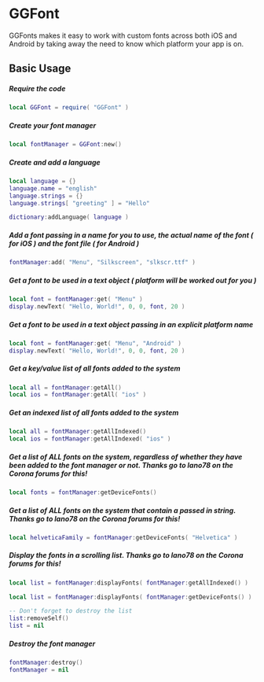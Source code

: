 GGFont
============

GGFonts makes it easy to work with custom fonts across both iOS and Android by
taking away the need to know which platform your app is on.

Basic Usage
-------------------------

##### Require the code
```lua
local GGFont = require( "GGFont" )
```

##### Create your font manager
```lua
local fontManager = GGFont:new()
```

##### Create and add a language
```lua
local language = {}
language.name = "english"
language.strings = {}
language.strings[ "greeting" ] = "Hello"

dictionary:addLanguage( language )
```

##### Add a font passing in a name for you to use, the actual name of the font ( for iOS ) and the font file ( for Android )
```lua
fontManager:add( "Menu", "Silkscreen", "slkscr.ttf" )
```

##### Get a font to be used in a text object ( platform will be worked out for you )
```lua
local font = fontManager:get( "Menu" )
display.newText( "Hello, World!", 0, 0, font, 20 )
```

##### Get a font to be used in a text object passing in an explicit platform name
```lua
local font = fontManager:get( "Menu", "Android" )
display.newText( "Hello, World!", 0, 0, font, 20 )
```

##### Get a key/value list of all fonts added to the system
```lua
local all = fontManager:getAll()
local ios = fontManager:getAll( "ios" )
```

##### Get an indexed list of all fonts added to the system
```lua
local all = fontManager:getAllIndexed()
local ios = fontManager:getAllIndexed( "ios" )
```

##### Get a list of ALL fonts on the system, regardless of whether they have been added to the font manager or not. Thanks go to lano78 on the Corona forums for this!
```lua
local fonts = fontManager:getDeviceFonts()
```

##### Get a list of ALL fonts on the system that contain a passed in string. Thanks go to lano78 on the Corona forums for this!
```lua
local helveticaFamily = fontManager:getDeviceFonts( "Helvetica" )
```

##### Display the fonts in a scrolling list. Thanks go to lano78 on the Corona forums for this!
```lua
local list = fontManager:displayFonts( fontManager:getAllIndexed() )

local list = fontManager:displayFonts( fontManager:getDeviceFonts() )

-- Don't forget to destroy the list
list:removeSelf()
list = nil
```

##### Destroy the font manager
```lua
fontManager:destroy()
fontManager = nil
```